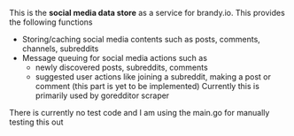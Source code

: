 This is the **social media data store** as a service for brandy.io. This provides the following functions
* Storing/caching social media contents such as posts, comments, channels, subreddits
* Message queuing for social media actions such as
    * newly discovered posts, subreddits, comments
    * suggested user actions like joining a subreddit, making a post or comment (this part is yet to be implemented)
Currently this is primarily used by goredditor scraper

There is currently no test code and I am using the main.go for manually testing this out


